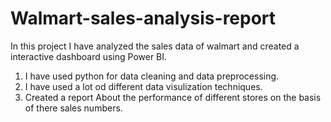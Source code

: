 # Walmart-sales-analysis-report
In this project I have analyzed the sales data of walmart and created a interactive dashboard using Power BI.
1. I have used python for data cleaning and data preprocessing.
2. I have used a lot od different data visulization techniques.
3. Created a report About the performance of different stores on the basis of there sales numbers.
